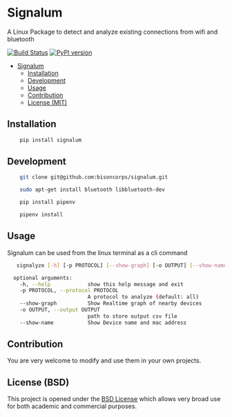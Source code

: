 # Signalum

A Linux Package to detect and analyze existing connections from wifi and bluetooth

[![Build Status](https://travis-ci.org/bisoncorps/signalum.svg?branch=master)](https://travis-ci.com/bisoncorps/signalum)
[![PyPI version](https://badge.fury.io/py/Signalum.svg)](https://badge.fury.io/py/Signalum)

- [Signalum](#signalum)
  - [Installation](#installation)
  - [Development](#development)
  - [Usage](#usage)
  - [Contribution](#contribution)
  - [License (MIT)](#license-mit)

## Installation

```bash
    pip install signalum
```

## Development

```bash
    git clone git@github.com:bisoncorps/signalum.git

    sudo apt-get install bluetooth libbluetooth-dev

    pip install pipenv

    pipenv install
```



## Usage
Signalum can be used from the linux terminal as a cli command

```bash
   signalyze [-h] [-p PROTOCOL] [--show-graph] [-o OUTPUT] [--show-name]

  optional arguments:
    -h, --help            show this help message and exit
    -p PROTOCOL, --protocol PROTOCOL
                          A protocol to analyze (default: all)
    --show-graph          Show Realtime graph of nearby devices
    -o OUTPUT, --output OUTPUT
                          path to store output csv file
    --show-name           Show Device name and mac address

```


## Contribution

You are very welcome to modify and use them in your own projects.

## License (BSD)

This project is opened under the [BSD License](https://github.com/bisoncorps/signalum/blob/master/LICENSE) which allows very broad use for both academic and commercial purposes.

